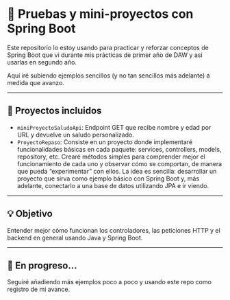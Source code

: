 # 🧪 Pruebas y mini-proyectos con Spring Boot

Este repositorio lo estoy usando para practicar y reforzar conceptos de Spring Boot que vi durante mis prácticas de primer año de DAW y asi usarlas en segundo año.

Aquí iré subiendo ejemplos sencillos (y no tan sencillos más adelante) a medida que avanzo.

---

## 📝 Proyectos incluidos

- `miniProyectoSaludoApi`: Endpoint GET que recibe nombre y edad por URL y devuelve un saludo personalizado.
- `ProyectoRepaso`: Consiste en un proyecto donde implementaré funcionalidades básicas en cada paquete: services, controllers, models, repository, etc. Crearé métodos simples para comprender mejor el funcionamiento de cada uno y observar cómo se comportan, de manera que pueda “experimentar” con ellos. La idea es sencilla: desarrollar un proyecto que sirva como ejemplo básico con Spring Boot y, más adelante, conectarlo a una base de datos utilizando JPA e ir viendo.

---

## 💡 Objetivo

Entender mejor cómo funcionan los controladores, las peticiones HTTP y el backend en general usando Java y Spring Boot.

---

## 🚧 En progreso...

Seguiré añadiendo más ejemplos poco a poco y usando este repo como registro de mi avance.

